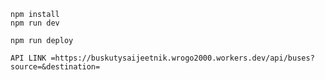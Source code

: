 ```
npm install
npm run dev
```

```
npm run deploy
```
```
API LINK =https://buskutysaijeetnik.wrogo2000.workers.dev/api/buses?source=&destination=
```
